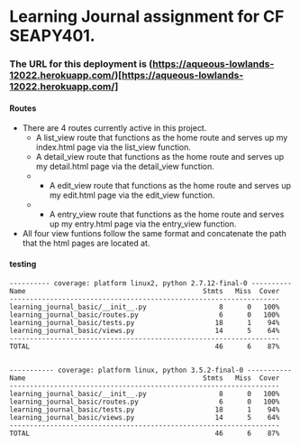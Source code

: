 # Learning Journal assignment for CF SEAPY401.

### The URL for this deployment is (https://aqueous-lowlands-12022.herokuapp.com/)[https://aqueous-lowlands-12022.herokuapp.com/]

#### Routes
- There are 4 routes currently active in this project.
    - A list_view route that functions as the home route and serves up my index.html page via the list_view function.
    - A detail_view route that functions as the home route and serves up my detail.html page via the detail_view function.
    - - A edit_view route that functions as the home route and serves up my edit.html page via the edit_view function.
    - - A entry_view route that functions as the home route and serves up my entry.html page via the entry_view function.
- All four view funtions follow the same format and concatenate the path that the html pages are located at.

#### testing

```
---------- coverage: platform linux2, python 2.7.12-final-0 ----------
Name                                            Stmts   Miss  Cover
-------------------------------------------------------------------
learning_journal_basic/__init__.py                  8      0   100%
learning_journal_basic/routes.py                    6      0   100%
learning_journal_basic/tests.py                    18      1    94%
learning_journal_basic/views.py                    14      5    64%
-------------------------------------------------------------------
TOTAL                                              46      6    87%


----------- coverage: platform linux, python 3.5.2-final-0 -----------
Name                                            Stmts   Miss  Cover
-------------------------------------------------------------------
learning_journal_basic/__init__.py                  8      0   100%
learning_journal_basic/routes.py                    6      0   100%
learning_journal_basic/tests.py                    18      1    94%
learning_journal_basic/views.py                    14      5    64%
-------------------------------------------------------------------
TOTAL                                              46      6    87%
```
